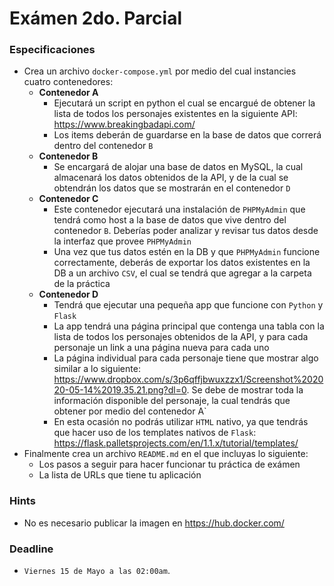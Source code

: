# Exámen 2do. Parcial

### Especificaciones

* Crea un archivo `docker-compose.yml` por medio del cual instancies cuatro contenedores:
  * **Contenedor A**
    * Ejecutará un script en python el cual se encargué de obtener la lista de todos los personajes existentes en la siguiente API: https://www.breakingbadapi.com/
    * Los items deberán de guardarse en la base de datos que correrá dentro del contenedor `B`
  * **Contenedor B**
    * Se encargará de alojar una base de datos en MySQL, la cual almacenará los datos obtenidos de la API, y de la cual se obtendrán los datos que se mostrarán en el contenedor `D`
  * **Contenedor C**
    * Este contenedor ejecutará una instalación de `PHPMyAdmin` que tendrá como host a la base de datos que vive dentro del contenedor `B`. Deberías poder analizar y revisar tus datos desde la interfaz que provee `PHPMyAdmin`
    * Una vez que tus datos estén en la DB y que `PHPMyAdmin` funcione correctamente, deberás de exportar los datos existentes en la DB a un archivo `CSV`, el cual se tendrá que agregar a la carpeta de la práctica
  * **Contenedor D**
    * Tendrá que ejecutar una pequeña app que funcione con `Python` y `Flask`
    * La app tendrá una página principal que contenga una tabla con la lista de todos los personajes obtenidos de la API, y para cada personaje un link a una página nueva para cada uno
    * La página individual para cada personaje tiene que mostrar algo similar a lo siguiente: https://www.dropbox.com/s/3p6qffjbwuxzzx1/Screenshot%202020-05-14%2019.35.21.png?dl=0. Se debe de mostrar toda la información disponible del personaje, la cual tendrás que obtener por medio del contenedor A`
    * En esta ocasión no podrás utilizar `HTML` nativo, ya que tendrás que hacer uso de los templates nativos de `Flask`: https://flask.palletsprojects.com/en/1.1.x/tutorial/templates/
* Finalmente crea un archivo `README.md` en el que incluyas lo siguiente:
  * Los pasos a seguir para hacer funcionar tu práctica de exámen
  * La lista de URLs que tiene tu aplicación

### Hints
* No es necesario publicar la imagen en https://hub.docker.com/

### Deadline

* `Viernes 15 de Mayo a las 02:00am`.
